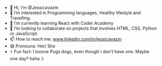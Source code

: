 - 👋 Hi, I’m @Jessicavazm
- 👀 I’m interested in Programming languages, Healthy lifestyle and Travelling.
- 🌱 I’m currently learning React with Coder Academy
- 💞️ I’m looking to collaborate on projects that involves HTML, CSS, Python or JavaScript.
- 📫 How to reach me: www.linkedin.com/in/jessicavazm
- 😄 Pronouns: Her/ She
- ⚡ Fun fact: I looove Pugs dogs, even though I don't have one. Maybe one day? haha :) 

<!---
Jessicavazm/Jessicavazm is a ✨ special ✨ repository because its `README.md` (this file) appears on your GitHub profile.
You can click the Preview link to take a look at your changes.
--->
